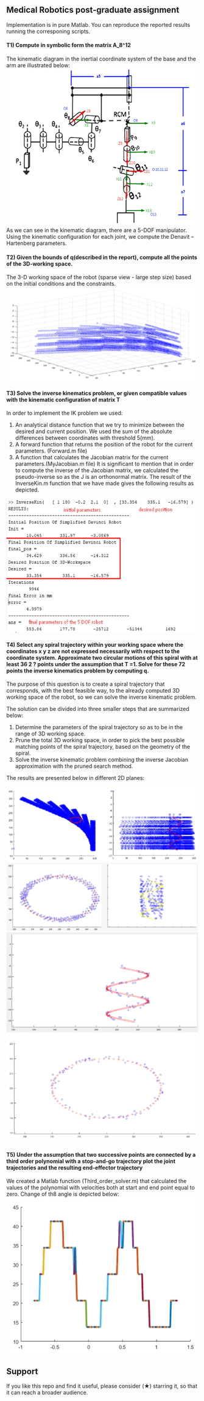 ## Medical Robotics post-graduate assignment
Implementation is in pure Matlab. You can reproduce the reported results running the corresponing scripts.

#### T1) Compute in symbolic form the matrix A_8^12
The kinematic diagram in the inertial coordinate system of the base and the arm are illustrated below:
![Alt text](./figures/t1.png?raw=true "t1")
As we can see in the kinematic diagram, there are a 5-DOF manipulator. Using the kinematic configuration for each joint, we compute the Denavit – Hartenberg parameters.


#### T2) Given the bounds of q(described in the report), compute all the points of the 3D-working space.
The 3-D working space of the robot (sparse view - large step size) based on the initial conditions and the constraints.
![Alt text](./figures/t2.png?raw=true "t2")


#### T3) Solve the inverse kinematics problem, or given compatible values with the kinematic configuration of matrix T
In order to implement the IK problem we used:  
1) An analytical distance function that we try to minimize between the desired 
and current position. We used the sum of the absolute differences between 
coordinates with threshold 5(mm). 
2) A forward function that returns the position of the robot for the current 
parameters. (Forward.m file) 
3) A function that calculates the Jacobian matrix for the current 
parameters.(MyJacobian.m file) 
It is significant to mention that in order to compute the inverse of the Jacobian 
matrix, we calculated the pseudo-inverse so as the J is an orthonormal matrix. 
The result of the InverseKin.m function that we have made gives the following results 
as depicted.

![Alt text](./figures/t3.png?raw=true "t3")


#### T4) Select any spiral trajectory within your working space where the coordinates x y z are not expressed necessarily with respect to the coordinate system. Approximate two circular motions of this spiral with at least 36 2 ? points under the assumption that T =1. Solve for these 72 points the inverse kinematics problem by computing q.

The purpose of this question is to create a spiral trajectory that corresponds, with the best 
feasible way, to the already computed 3D working space of the robot, so we can solve the 
inverse kinematic problem.

The solution can be divided into three smaller steps that are summarized below: 
1. Determine the parameters of the spiral trajectory so as to be in the range of 3D 
working space. 
2. Prune the total 3D working space, in order to pick the best possible matching points 
of the spiral trajectory, based on the geometry of the spiral. 
3. Solve the inverse kinematic problem combining the inverse Jacobian approximation 
with the pruned search method. 

The results are presented below in different 2D planes:

![Alt text](./figures/t4a.png?raw=true "t4a")
![Alt text](./figures/t4b.png?raw=true "t4b")
![Alt text](./figures/t4c.png?raw=true "t4c")
![Alt text](./figures/t4d.png?raw=true "t4d")



#### T5) Under the assumption that two successive points are connected by a third order polynomial with a stop-and-go trajectory plot the joint trajectories and the resulting end-effector trajectory

We created a Matlab function (Third_order_solver.m) that calculated the values of the polynomial with velocities 
both at start and end point equal to zero. Change of th8 angle is depicted below:  
![Alt text](./figures/t5.png?raw=true "t5")


## Support 
If you like this repo and find it useful, please consider (★) starring it, so that it can reach a broader audience.
